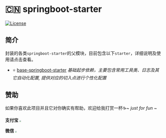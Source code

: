 # :cn: springboot-starter

[![License](https://img.shields.io/badge/License-Apache%202.0-blue.svg?label=license)](https://github.com/KimZing/base-springboot-starter/blob/master/LICENSE)

## 简介

封装的各类`springboot-starter`的父模块，目前包含以下`starter`，详细说明及使用请点击查看。

* :star: [base-springboot-starter](base-springboot-starter) 
    *基础起步依赖，主要包含常用工具类、日志及其它自动化配置, 提供对应的切入点进行个性化配置*

## 赞助

如果你喜欢此项目并且它对你确实有帮助，欢迎给我打赏一杯:coffee:~        *just for fun ~*

**支付宝**      <img src="http://images.kimzing.com/images/alipay.png?x-oss-process=style/resize" style="zoom:30%;" />

**微信**        <img src="http://images.kimzing.com/images/wechatpay.png?x-oss-process=style/resize" style="zoom:30%;" />